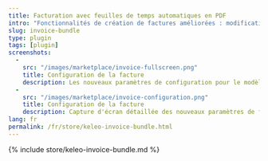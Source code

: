 ```yaml
---
title: Facturation avec feuilles de temps automatiques en PDF
intro: "Fonctionnalités de création de factures améliorées : modification des paramètres régionaux pour les valeurs de devise et de date, vérification automatique de la feuille de temps PDF pour les nouvelles factures."
slug: invoice-bundle
type: plugin
tags: [plugin]
screenshots:
  - 
    src: "/images/marketplace/invoice-fullscreen.png"
    title: Configuration de la facture
    description: Les nouveaux paramètres de configuration pour le modèle d'exportation et la langue de format
  - 
    src: "/images/marketplace/invoice-configuration.png"
    title: Configuration de la facture
    description: Capture d'écran détaillée des nouveaux paramètres de facture pour la langue de format et le modèle d'exportation
lang: fr
permalink: /fr/store/keleo-invoice-bundle.html
---
```


{% include store/keleo-invoice-bundle.md %}
